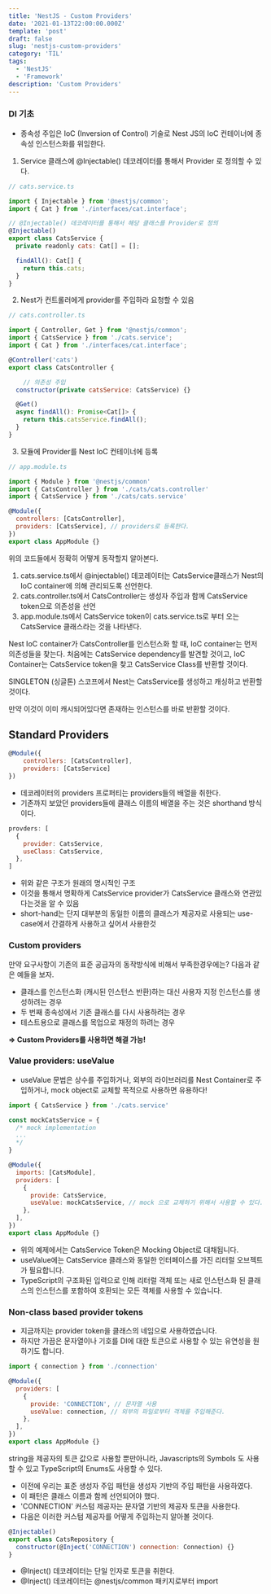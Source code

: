 ```yaml
---
title: 'NestJS - Custom Providers'
date: '2021-01-13T22:00:00.000Z'
template: 'post'
draft: false
slug: 'nestjs-custom-providers'
category: 'TIL'
tags:
  - 'NestJS'
  - 'Framework'
description: 'Custom Providers'
---
```


### DI 기초

- 종속성 주입은 IoC (Inversion of Control) 기술로 Nest JS의 IoC 컨테이너에 종속성 인스턴스화를 위임한다.

1. Service 클래스에 @Injectable() 데코레이터를 통해서 Provider 로 정의할 수 있다.

```jsx
// cats.service.ts

import { Injectable } from '@nestjs/common';
import { Cat } from './interfaces/cat.interface';

// @Injectable() 데코레이터를 통해서 해당 클래스를 Provider로 정의
@Injectable()
export class CatsService {
  private readonly cats: Cat[] = [];

  findAll(): Cat[] {
    return this.cats;
  }
}
```

2. Nest가 컨트롤러에게 provider를 주입하라 요청할 수 있음

```jsx
// cats.controller.ts

import { Controller, Get } from '@nestjs/common';
import { CatsService } from './cats.service';
import { Cat } from './interfaces/cat.interface';

@Controller('cats')
export class CatsController {

	// 의존성 주입
  constructor(private catsService: CatsService) {}

  @Get()
  async findAll(): Promise<Cat[]> {
    return this.catsService.findAll();
  }
}
```

3. 모듈에 Provider를 Nest IoC 컨테이너에 등록

```jsx
// app.module.ts

import { Module } from '@nestjs/common'
import { CatsController } from './cats/cats.controller'
import { CatsService } from './cats/cats.service'

@Module({
  controllers: [CatsController],
  providers: [CatsService], // providers로 등록한다.
})
export class AppModule {}
```

위의 코드들에서 정확히 어떻게 동작할지 알아본다.

1. cats.service.ts에서 @injectable() 데코레이터는 CatsService클래스가 Nest의 IoC container에 의해 관리되도록 선언한다.
2. cats.controller.ts에서 CatsController는 생성자 주입과 함께 CatsService token으로 의존성을 선언
3. app.module.ts에서 CatsService token이 cats.service.ts로 부터 오는 CatsService 클래스라는 것을 나타낸다.

Nest IoC container가 CatsController를 인스턴스화 할 때, IoC container는 먼저 의존성들을 찾는다. 처음에는 CatsService dependency를 발견할 것이고, IoC Container는 CatsService token을 찾고 CatsService Class를 반환할 것이다.

SINGLETON (싱글톤) 스코프에서 Nest는 CatsService를 생성하고 캐싱하고 반환할 것이다.

만약 이것이 이미 캐시되어있다면 존재하는 인스턴스를 바로 반환할 것이다.

## Standard Providers

```jsx
@Module({
	controllers: [CatsController],
	providers: [CatsService]
})
```

- 데코레이터의 providers 프로퍼티는 providers들의 배열을 취한다.
- 기존까지 보았던 providers들에 클래스 이름의 배열을 주는 것은 shorthand 방식이다.

```jsx
provders: [
  {
    provider: CatsService,
    useClass: CatsService,
  },
]
```

- 위와 같은 구조가 원래의 명시적인 구조
- 이것을 통해서 명확하게 CatsService provider가 CatsService 클래스와 연관있다는것을 알 수 있음
- short-hand는 단지 대부분의 동일한 이름의 클래스가 제공자로 사용되는 use-case에서 간결하게 사용하고 싶어서 사용한것

### **Custom providers**

만약 요구사항이 기존의 표준 공급자의 동작방식에 비해서 부족한경우에는? 다음과 같은 예들을 보자.

- 클래스를 인스턴스화 (캐시된 인스턴스 반환)하는 대신 사용자 지정 인스턴스를 생성하려는 경우
- 두 번째 종속성에서 기존 클래스를 다시 사용하려는 경우
- 테스트용으로 클래스를 목업으로 재정의 하려는 경우

**⇒ Custom Providers를 사용하면 해결 가능!**

### Value providers: useValue

- useValue 문법은 상수를 주입하거나, 외부의 라이브러리를 Nest Container로 주입하거나, mock object로 교체할 목적으로 사용하면 유용하다!

```jsx
import { CatsService } from './cats.service'

const mockCatsService = {
  /* mock implementation
  ...
  */
}

@Module({
  imports: [CatsModule],
  providers: [
    {
      provide: CatsService,
      useValue: mockCatsService, // mock 으로 교체하기 위해서 사용할 수 있다.
    },
  ],
})
export class AppModule {}
```

- 위의 예제에서는 CatsService Token은 Mocking Object로 대채됩니다.
- useValue에는 CatsService 클래스와 동일한 인터페이스를 가진 리터럴 오브젝트가 필요합니다.
- TypeScript의 구조화된 입력으로 인해 리터럴 객체 또는 새로 인스턴스화 된 클래스의 인스턴스를 포함하여 호환되는 모든 객체를 사용할 수 있습니다.

### Non-class based provider tokens

- 지금까지는 provider token을 클래스의 네임으로 사용하였습니다.
- 하지만 가끔은 문자열이나 기호를 DI에 대한 토큰으로 사용할 수 있는 유연성을 원하기도 합니다.

```jsx
import { connection } from './connection'

@Module({
  providers: [
    {
      provide: 'CONNECTION', // 문자열 사용
      useValue: connection, // 외부의 파일로부터 객체를 주입해준다.
    },
  ],
})
export class AppModule {}
```

string을 제공자의 토큰 값으로 사용할 뿐만아니라, Javascripts의 Symbols 도 사용할 수 있고 TypeScript의 Enums도 사용할 수 있다.

- 이전에 우리는 표준 생성자 주입 패턴을 생성자 기반의 주입 패턴을 사용하였다.
- 이 패턴은 클래스 이름과 함께 선언되어야 했다.
- 'CONNECTION' 커스텀 제공자는 문자열 기반의 제공자 토큰을 사용한다.
- 다음은 이러한 커스텀 제공자를 어떻게 주입하는지 알아볼 것이다.

```jsx
@Injectable()
export class CatsRepository {
  constructor(@Inject('CONNECTION') connection: Connection) {}
}
```

- @Inject() 데코레이터는 단일 인자로 토큰을 취한다.
- @Inject() 데코레이터는 @nestjs/common 패키지로부터 import
